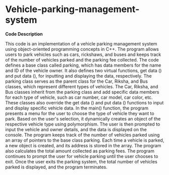 # Vehicle-parking-management-system
**Code Description**

This code is an implementation of a vehicle parking management system using object-oriented programming concepts in C++. The program allows users to park vehicles such as cars, rickshaws, and buses and keeps track of the number of vehicles parked and the parking fee collected.
The code defines a base class called parking, which has data members for the name and ID of the vehicle owner. It also defines two virtual functions, get data () and put data (), for inputting and displaying the data, respectively. The parking class serves as the parent class for the Car, Riksha, and Bus classes, which represent different types of vehicles.
The Car, Riksha, and Bus classes inherit from the parking class and add specific data members for each type of vehicle, such as car number, car model, car color, etc. These classes also override the get data () and put data () functions to input and display specific vehicle data.
In the main() function, the program presents a menu for the user to choose the type of vehicle they want to park. Based on the user's selection, it dynamically creates an object of the respective vehicle type using polymorphism. The user is then prompted to input the vehicle and owner details, and the data is displayed on the console.
The program keeps track of the number of vehicles parked using an array of pointers to the base class parking. Each time a vehicle is parked, a new object is created, and its address is stored in the array. The program also calculates the total amount collected as parking fees.
The program continues to prompt the user for vehicle parking until the user chooses to exit. Once the user exits the parking system, the total number of vehicles parked is displayed, and the program terminates.
